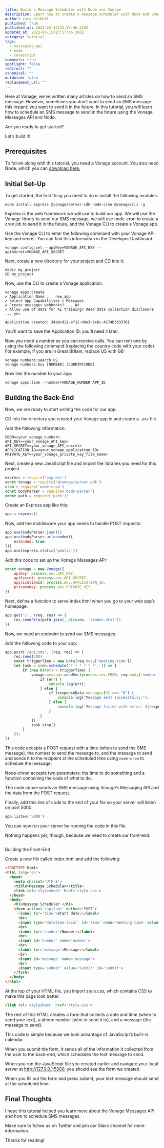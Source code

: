 ```yaml
---
title: Build a Message Scheduler with Node and Vonage
description: Learn how to create a message scheduler with Node and Vonage
author: cory-althoff
published: true
published_at: 2022-03-15T23:57:46.319Z
updated_at: 2022-03-15T23:57:46.360Z
category: tutorial
tags:
  - messaging-api
  - node
  - javascript
comments: true
spotlight: false
redirect: ""
canonical: ""
outdated: false
replacement_url: ""
---
```

Here at Vonage, we’ve written many articles on how to send an SMS message. However, sometimes you don’t want to send an SMS message this instant: you want to send it in the future. In this tutorial, you will learn how to schedule an SMS message to send in the future using the Vonage Messages API and Node.

 Are you ready to get started?

Let’s build it!

## Prerequisites

<sign-up number></sign-up>

To follow along with this tutorial, you need a Vonage account. You also need Node, which you can [download here.](https://nodejs.org/en/download/)

## Initial Set-Up

To get started, the first thing you need to do is install the following modules: 

```
node install express @vonage/server-sdk node-cron @vonage/cli -g
```

Express is the web framework we will use to build our app. We will use the Vonage library to send our SMS message, we will use node-cron to create a cron job to send it in the future, and the Vonage CLI to create a Vonage app. 

Use the Vonage CLI to enter the following command with your Vonage API key and secret. You can find this information in the Developer Dashboard.

```
vonage config:set --apiKey=VONAGE_API_KEY --apiSecret=VONAGE_API_SECRET
```

Next, create a new directory for your project and CD into it:

```
mkdir my_project
CD my_project
```


Now, use the CLI to create a Vonage application.

```
vonage apps:create
✔ Application Name ... new_app
✔ Select App Capabilities > Messages
✔ Create messages webhooks? ... No
✔ Allow use of data for AI training? Read data collection disclosure  ... yes

Application created: 34abcd12-ef12-40e3-9c6c-4274b3633761
```


You'll want to save the Application ID: you'll need it later.

Now you need a number so you can receive calls. You can rent one by using the following command (replacing the country code with your code). For example, if you are in Great Britain, replace US with GB:

```
vonage numbers:search US
vonage numbers:buy [NUMBER] [COUNTRYCODE]
```


Now link the number to your app:

```
vonage apps:link --number=VONAGE_NUMBER APP_ID
```

## Building the Back-End

Now, we are ready to start writing the code for our app. 

CD into the directory you created your Vonage app in and create a `.env` file. 

Add the following information: 

```
FROM=<your_vonage_number>
API_KEY=<your_vonage_API_key>
API_SECRET=<your_vonage_API_secret>
APPLICATION_ID=<your_vonage_application_ID>
PRIVATE_KEY=<your_vonage_private_key_file_name>
```

Next, create a new JavaScript file and import the libraries you need for this project.

```javascript
express = require('express')
const Vonage = require('@vonage/server-sdk')
cron = require('node-cron')
const bodyParser = require('body-parser')
const path = require('path');
```


Create an Express app like this:

```javascript
app = express()
```


Now, add the middleware your app needs to handle POST requests:

```javascript
app.use(bodyParser.json())
app.use(bodyParser.urlencoded({
    extended: true
}))
app.use(express.static('public'))
```


Add this code to set up the Vonage Messages API:

```javascript
const vonage = new Vonage({
    apiKey: process.env.API_KEY,
    apiSecret: process.env.API_SECRET,
    applicationId: process.env.APPLICATION_ID,
    privateKey: process.env.PRIVATE_KEY
})
```


Next, define a function to serve index.html when you go to your web app’s homepage.

```javascript
app.get('/', (req, res) => {
    res.sendFile(path.join(__dirname, '/index.html'))
})
```


Now, we need an endpoint to send our SMS messages. 

Add the following code to your app:

```javascript
app.post('/api/sms', (req, res) => {
    res.send(200)
    const triggerTime = new Date(req.body['meeting-time'])
    let task = cron.schedule('* * * * * *', () => {
        if (new Date() > triggerTime) {
            vonage.message.sendSms(process.env.FROM, req.body['number'], req.body['message'], (err, responseData) => {
                if (err) {
                    console.log(err);
                } else {
                    if (responseData.messages[0] === "0") {
                        console.log("Message sent successfully.");
                    } else {
                        console.log(`Message failed with error: ${responseData.messages[0]['error-text']}`);
                    }
                }
            })
            task.stop()
        }
    });
})
```

This code accepts a POST request with a time (when to send the SMS message), the number to send the message to, and the message to send and sends it to the recipient at the scheduled time using `node-cron` to schedule the message.

Node-chron accepts two parameters: the time to do something and a function containing the code of what to do. 

The code above sends an SMS message using Vonage’s Messaging API and the data from the POST request. 

Finally, add this line of code to the end of your file so your server will listen on port 5000.  

```javascript
app.listen('5000')
```

You can now run your server by running the code in this file. 

Nothing happens yet, though, because we need to create our front-end. 

## 
Building the Front-End


Create a new file called index.html and add the following:

```html
<!DOCTYPE html>
<html lang='en'>
  <head>
    <meta charset='UTF-8'>
    <title>Message Scheduler</title>
    <link rel='stylesheet' href='style.css'>
  </head>
  <body>
    <h1>Message Scheduler </h1>
    <form action='/api/sms' method='POST'>
      <label for='time'>Start date:</label>
      <br>
      <input type='datetime-local' id='time' name='meeting-time' value='2022-03-03sT00:00' min='2022-03-03sT00:00' max='2023-06-14T00:00'>
      <br>
      <label for='number'>Number:</label>
      <br>
      <input id='number' name='number'>
      <br>
      <label for='message'>Message:</label>
      <br>
      <input id='message' name='message'>
      <br>
      <input type='submit' value='Submit' id='submit'>
    </form>
  </body>
</html>
```


At the top of your HTML file, you import style.css, which contains CSS to make this page look better.

```html
<link rel='stylesheet' href='style.css'>
```


The rest of this HTML creates a form that collects a date and time (when to send your text), a phone number (who to send it to), and a message (the message to send). 

This code is simple because we took advantage of JavaScript’s built-in calendar. 

When you submit the form, it sends all of the information it collected from the user to the back-end, which schedules the text message to send.  

When you run the JavaScript file you created earlier and navigate your local server at http://127.0.0.1:5000, you should see the form we created.

When you fill out the form and press submit, your text message should send at the scheduled time. 

## Final Thoughts

I hope this tutorial helped you learn more about the Vonage Messages API and how to schedule SMS messages.

Make sure to follow us on Twitter and join our Slack channel for more information.

Thanks for reading!